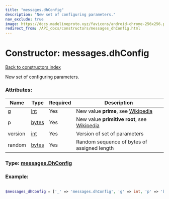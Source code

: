 ```yaml
---
title: "messages.dhConfig"
description: "New set of configuring parameters."
nav_exclude: true
image: https://docs.madelineproto.xyz/favicons/android-chrome-256x256.png
redirect_from: /API_docs/constructors/messages_dhConfig.html
---
```

# Constructor: messages.dhConfig  
[Back to constructors index](/API_docs/constructors/index.html)



New set of configuring parameters.

### Attributes:

| Name     |    Type       | Required | Description |
|----------|---------------|----------|-------------|
|g|[int](/API_docs/types/int.html) | Yes|New value **prime**, see [Wikipedia](https://en.wikipedia.org/wiki/Diffie%E2%80%93Hellman_key_exchange)|
|p|[bytes](/API_docs/types/bytes.html) | Yes|New value **primitive root**, see [Wikipedia](https://en.wikipedia.org/wiki/Diffie%E2%80%93Hellman_key_exchange)|
|version|[int](/API_docs/types/int.html) | Yes|Version of set of parameters|
|random|[bytes](/API_docs/types/bytes.html) | Yes|Random sequence of bytes of assigned length|



### Type: [messages.DhConfig](/API_docs/types/messages.DhConfig.html)


### Example:

```php

$messages_dhConfig = ['_' => 'messages.dhConfig', 'g' => int, 'p' => 'bytes', 'version' => int, 'random' => 'bytes'];
```  
